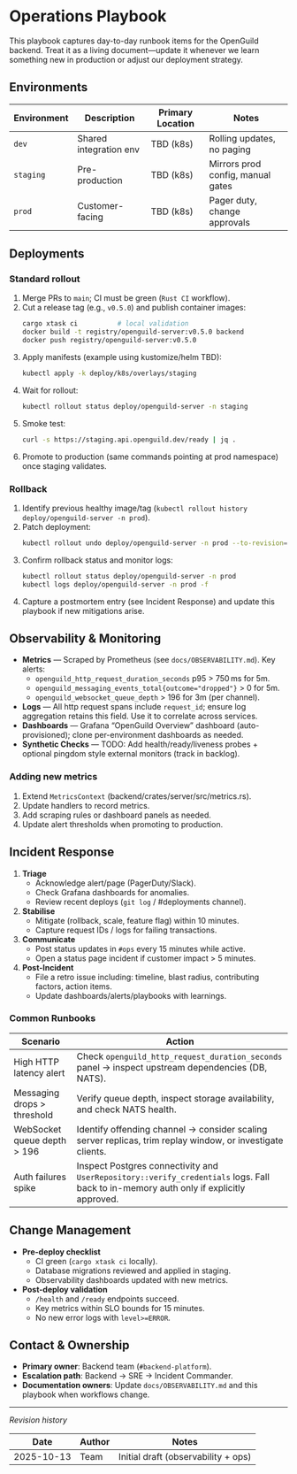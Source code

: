# Operations Playbook

This playbook captures day-to-day runbook items for the OpenGuild backend. Treat it as a living document—update it whenever we learn something new in production or adjust our deployment strategy.

## Environments

| Environment | Description            | Primary Location | Notes                             |
|-------------|------------------------|------------------|-----------------------------------|
| `dev`       | Shared integration env | TBD (k8s)        | Rolling updates, no paging        |
| `staging`   | Pre-production         | TBD (k8s)        | Mirrors prod config, manual gates |
| `prod`      | Customer-facing        | TBD (k8s)        | Pager duty, change approvals      |

## Deployments

### Standard rollout

1. Merge PRs to `main`; CI must be green (`Rust CI` workflow).
2. Cut a release tag (e.g., `v0.5.0`) and publish container images:
   ```bash
   cargo xtask ci          # local validation
   docker build -t registry/openguild-server:v0.5.0 backend
   docker push registry/openguild-server:v0.5.0
   ```
3. Apply manifests (example using kustomize/helm TBD):
   ```bash
   kubectl apply -k deploy/k8s/overlays/staging
   ```
4. Wait for rollout:
   ```bash
   kubectl rollout status deploy/openguild-server -n staging
   ```
5. Smoke test:
   ```bash
   curl -s https://staging.api.openguild.dev/ready | jq .
   ```
6. Promote to production (same commands pointing at prod namespace) once staging validates.

### Rollback

1. Identify previous healthy image/tag (`kubectl rollout history deploy/openguild-server -n prod`).
2. Patch deployment:
   ```bash
   kubectl rollout undo deploy/openguild-server -n prod --to-revision=<REV>
   ```
3. Confirm rollback status and monitor logs:
   ```bash
   kubectl rollout status deploy/openguild-server -n prod
   kubectl logs deploy/openguild-server -n prod -f
   ```
4. Capture a postmortem entry (see Incident Response) and update this playbook if new mitigations arise.

## Observability & Monitoring

- **Metrics** — Scraped by Prometheus (see `docs/OBSERVABILITY.md`). Key alerts:
  - `openguild_http_request_duration_seconds` p95 > 750 ms for 5m.
  - `openguild_messaging_events_total{outcome="dropped"}` > 0 for 5m.
  - `openguild_websocket_queue_depth` > 196 for 3m (per channel).
- **Logs** — All http request spans include `request_id`; ensure log aggregation retains this field. Use it to correlate across services.
- **Dashboards** — Grafana “OpenGuild Overview” dashboard (auto-provisioned); clone per-environment dashboards as needed.
- **Synthetic Checks** — TODO: Add health/ready/liveness probes + optional pingdom style external monitors (track in backlog).

### Adding new metrics

1. Extend `MetricsContext` (backend/crates/server/src/metrics.rs).
2. Update handlers to record metrics.
3. Add scraping rules or dashboard panels as needed.
4. Update alert thresholds when promoting to production.

## Incident Response

1. **Triage**
   - Acknowledge alert/page (PagerDuty/Slack).
   - Check Grafana dashboards for anomalies.
   - Review recent deploys (`git log` / #deployments channel).
2. **Stabilise**
   - Mitigate (rollback, scale, feature flag) within 10 minutes.
   - Capture request IDs / logs for failing transactions.
3. **Communicate**
   - Post status updates in `#ops` every 15 minutes while active.
   - Open a status page incident if customer impact > 5 minutes.
4. **Post-Incident**
   - File a retro issue including: timeline, blast radius, contributing factors, action items.
   - Update dashboards/alerts/playbooks with learnings.

### Common Runbooks

| Scenario                        | Action |
|---------------------------------|--------|
| High HTTP latency alert        | Check `openguild_http_request_duration_seconds` panel → inspect upstream dependencies (DB, NATS). |
| Messaging drops > threshold    | Verify queue depth, inspect storage availability, and check NATS health. |
| WebSocket queue depth > 196    | Identify offending channel → consider scaling server replicas, trim replay window, or investigate clients. |
| Auth failures spike            | Inspect Postgres connectivity and `UserRepository::verify_credentials` logs. Fall back to in-memory auth only if explicitly approved. |

## Change Management

- **Pre-deploy checklist**
  - CI green (`cargo xtask ci` locally).
  - Database migrations reviewed and applied in staging.
  - Observability dashboards updated with new metrics.
- **Post-deploy validation**
  - `/health` and `/ready` endpoints succeed.
  - Key metrics within SLO bounds for 15 minutes.
  - No new error logs with `level>=ERROR`.

## Contact & Ownership

- **Primary owner**: Backend team (`#backend-platform`).
- **Escalation path**: Backend → SRE → Incident Commander.
- **Documentation owners**: Update `docs/OBSERVABILITY.md` and this playbook when workflows change.

---

_Revision history_

| Date       | Author | Notes                                 |
|------------|--------|---------------------------------------|
| 2025-10-13 | Team   | Initial draft (observability + ops)   |

